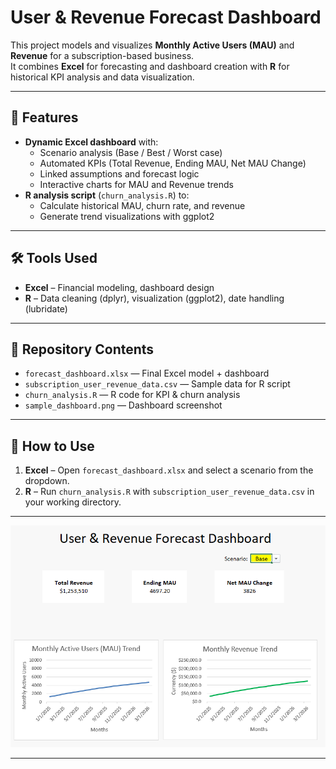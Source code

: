 # User & Revenue Forecast Dashboard

This project models and visualizes **Monthly Active Users (MAU)** and **Revenue** for a subscription-based business.  
It combines **Excel** for forecasting and dashboard creation with **R** for historical KPI analysis and data visualization.

---

## 📌 Features
- **Dynamic Excel dashboard** with:
  - Scenario analysis (Base / Best / Worst case)
  - Automated KPIs (Total Revenue, Ending MAU, Net MAU Change)
  - Linked assumptions and forecast logic
  - Interactive charts for MAU and Revenue trends
- **R analysis script** (`churn_analysis.R`) to:
  - Calculate historical MAU, churn rate, and revenue
  - Generate trend visualizations with ggplot2

---

## 🛠 Tools Used
- **Excel** – Financial modeling, dashboard design
- **R** – Data cleaning (dplyr), visualization (ggplot2), date handling (lubridate)

---

## 📂 Repository Contents
- `forecast_dashboard.xlsx` — Final Excel model + dashboard  
- `subscription_user_revenue_data.csv` — Sample data for R script  
- `churn_analysis.R` — R code for KPI & churn analysis  
- `sample_dashboard.png` — Dashboard screenshot  

---

## 🚀 How to Use
1. **Excel** – Open `forecast_dashboard.xlsx` and select a scenario from the dropdown.
2. **R** – Run `churn_analysis.R` with `subscription_user_revenue_data.csv` in your working directory.

---

![Dashboard preview](sample_dashboard.png)

---
